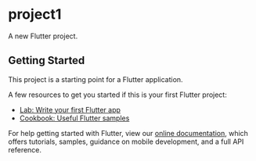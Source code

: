 # project1

A new Flutter project.

## Getting Started

This project is a starting point for a Flutter application.

A few resources to get you started if this is your first Flutter project: 

- [Lab: Write your first Flutter app](https://flutter.dev/docs/get-started/codelab)
- [Cookbook: Useful Flutter samples](https://flutter.dev/docs/cookbook)

For help getting started with Flutter, view our
[online documentation](https://flutter.dev/docs), which offers tutorials,
samples, guidance on mobile development, and a full API reference.
